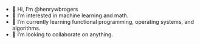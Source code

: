 - 👋 Hi, I’m @henrywbrogers
- 👀 I’m interested in machine learning and math.
- 🌱 I’m currently learning functional programming, operating systems, and algorithms.
- 💞️ I’m looking to collaborate on anything.


<!---
henrywbrogers/henrywbrogers is a ✨ special ✨ repository because its `README.md` (this file) appears on your GitHub profile.
You can click the Preview link to take a look at your changes.
--->
